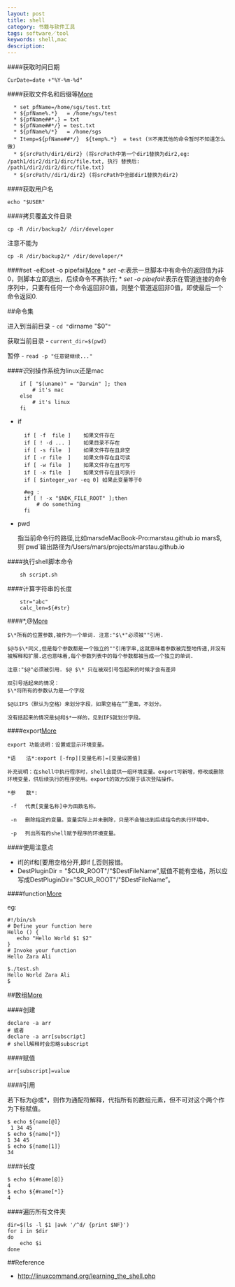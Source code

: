 ```yaml
---
layout: post
title: shell
category: 书籍与软件工具
tags: software／tool
keywords: shell,mac
description: 
---
```


####获取时间日期

```
CurDate=date +"%Y-%m-%d"
```

####获取文件名和后缀等[More](http://bbs.chinaunix.net/thread-1825455-1-1.html)

```
  * set pfName=/home/sgs/test.txt
  * ${pfName%.*}   = /home/sgs/test
  * ${pfName##*.} = txt
  * ${pfName##*/} = test.txt
  * ${pfName%/*}   = /home/sgs
  * Itemp=${pfName##*/}  ${temp%.*}  = test (※不用其他的命令暂时不知道怎么做)
  * ${srcPath/dir1/dir2} (将srcPath中第一个dir1替换为dir2,eg: /path1/dir2/dir1/dirc/file.txt, 执行 替换后: /path1/dir2/dir2/dirc/file.txt)
  * ${srcPath//dir1/dir2} (将srcPath中全部dir1替换为dir2)
```
  
####获取用户名

```
echo "$USER"
```

####拷贝覆盖文件目录
```
cp -R /dir/backup2/ /dir/developer
```

注意不能为

```
cp -R /dir/backup2/* /dir/developer/*
```

####set -e和set -o pipefail[More](http://blog.csdn.net/t0nsha/article/details/8606886)
    * *set -e*:表示一旦脚本中有命令的返回值为非0，则脚本立即退出，后续命令不再执行;
    * *set -o pipefail*:表示在管道连接的命令序列中，只要有任何一个命令返回非0值，则整个管道返回非0值，即使最后一个命令返回0.

##命令集

进入到当前目录 - `cd "`dirname "$0"`"`

获取当前目录 - `current_dir=$(pwd)`

暂停 - `read -p "任意键继续..."`

####识别操作系统为linux还是mac

        if [ "$(uname)" = "Darwin" ]; then
        	# it's mac
        else
        	# it's linux
        fi

* if

        if [ -f  file ]    如果文件存在
        if [ ! -d ... ]    如果目录不存在
        if [ -s file  ]    如果文件存在且非空 
        if [ -r file  ]    如果文件存在且可读
        if [ -w file  ]    如果文件存在且可写
        if [ -x file  ]    如果文件存在且可执行
        if [ $integer_var -eq 0] 如果此变量等于0
        
        #eg :
        if [ ! -x "$NDK_FILE_ROOT" ];then
        	# do something
        fi
* pwd
  
  指当前命令行的路径,比如marsdeMacBook-Pro:marstau.github.io mars$,则\`pwd\`输出路径为/Users/mars/projects/marstau.github.io

####执行shell脚本命令
        
        sh script.sh

####计算字符串的长度

        str="abc"
        calc_len=${#str}
####$*,$@[More](http://hi.baidu.com/chorchee/item/19b8c44470e7a42311ee1e30)

    $\*所有的位置参数,被作为一个单词. 注意:"$\*"必须被""引用.
    
    $@与$\*同义,但是每个参数都是一个独立的""引用字串,这就意味着参数被完整地传递,并没有被解释和扩展.这也意味着,每个参数列表中的每个参数都被当成一个独立的单词.
  
    注意:"$@"必须被引用. $@ $\* 只在被双引号包起来的时候才会有差异
  
    双引号括起来的情况：
    $\*将所有的参数认为是一个字段
  
    $@以IFS（默认为空格）来划分字段，如果空格在“”里面，不划分。
  
    没有括起来的情况是$@和$*一样的，见到IFS就划分字段。
####export[More](http://www.cnblogs.com/zhangze/articles/1832542.html)

    export 功能说明：设置或显示环境变量。

    *语　　法*:export [-fnp][变量名称]=[变量设置值]
    
    补充说明：在shell中执行程序时，shell会提供一组环境变量。export可新增，修改或删除环境变量，供后续执行的程序使用。export的效力仅限于该次登陆操作。
    
    *参　　数*:
    
     -f 　代表[变量名称]中为函数名称。
    	
     -n 　删除指定的变量。变量实际上并未删除，只是不会输出到后续指令的执行环境中。
    	
     -p 　列出所有的shell赋予程序的环境变量。

####使用注意点
* if[的if和[要用空格分开,即if [,否则报错。
* DestPluginDir = "\$CUR_ROOT"/"\$DestFileName”,赋值不能有空格，所以应写成DestPluginDir="\$CUR_ROOT"/"\$DestFileName”。

####function[More](http://www.tutorialspoint.com/unix/unix-shell-functions.htm)

eg:

```
#!/bin/sh
# Define your function here
Hello () {
   echo "Hello World $1 $2"
}
# Invoke your function
Hello Zara Ali
```

```
$./test.sh
Hello World Zara Ali
$
```

##数组[More](http://blog.sina.com.cn/s/blog_4da051a60102uzb4.html)

####创建

```
declare -a arr 
# 或者 
declare -a arr[subscript] 
# shell解释时会忽略subscript
```

####赋值

```
arr[subscript]=value
```

####引用

若下标为@或*，则作为通配符解释，代指所有的数组元素，但不可对这个两个作为下标赋值。

```
$ echo ${name[@]}
 1 34 45 
$ echo ${name[*]} 
1 34 45 
$ echo ${name[1]} 
34
```

####长度

```
$ echo ${#name[@]} 
4 
$ echo ${#name[*]} 
4
```


####遍历所有文件夹

```
dir=$(ls -l $1 |awk '/^d/ {print $NF}')
for i in $dir
do
    echo $i
done
```

##Reference
* <http://linuxcommand.org/learning_the_shell.php>